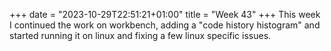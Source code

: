 +++
date = "2023-10-29T22:51:21+01:00"
title = "Week 43"
+++
This week I continued the work on workbench, adding a "code history histogram" and started running it on linux and fixing a few linux specific issues.
